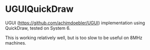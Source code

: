 # UGUIQuickDraw

UGUI (https://github.com/achimdoebler/UGUI) implementation using QuickDraw, tested on System 6. 

This is working relatively well, but is too slow to be useful on 8MHz machines. 

